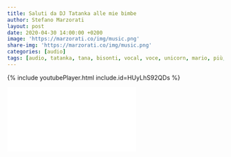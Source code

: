 ```yaml
---
title: Saluti da DJ Tatanka alle mie bimbe
author: Stefano Marzorati
layout: post
date: 2020-04-30 14:00:00 +0200
image: 'https://marzorati.co/img/music.png'
share-img: 'https://marzorati.co/img/music.png'
categories: [audio]
tags: [audio, tatanka, tana, bisonti, vocal, voce, unicorn, mario, più, remix]
---
```

{% include youtubePlayer.html include.id=HUyLhS92QDs %}

<div class="video">
    <iframe src="//www.youtube.com/embed/HUyLhS92QDs" frameborder="0" allowfullscreen></iframe>
</div>
